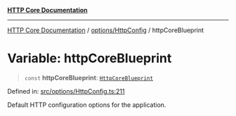 [**HTTP Core Documentation**](../../../README.md)

***

[HTTP Core Documentation](../../../README.md) / [options/HttpConfig](../README.md) / httpCoreBlueprint

# Variable: httpCoreBlueprint

> `const` **httpCoreBlueprint**: [`HttpCoreBlueprint`](../interfaces/HttpCoreBlueprint.md)

Defined in: [src/options/HttpConfig.ts:211](https://github.com/stonemjs/http-core/blob/f8360abdd8e841f59cefcfadd322bcf66d52c95b/src/options/HttpConfig.ts#L211)

Default HTTP configuration options for the application.
